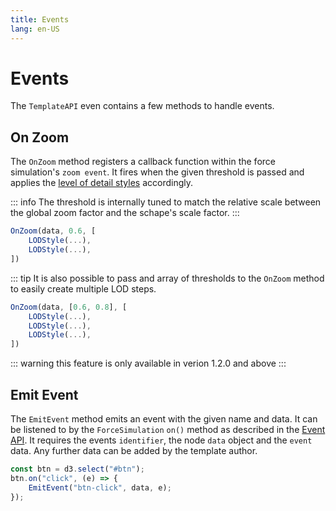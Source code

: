 ```yaml
---
title: Events
lang: en-US
---
```


# Events

The `TemplateAPI` even contains a few methods to handle events.

## On Zoom

The `OnZoom` method registers a callback function within the force simulation's `zoom event`.
It fires when the given threshold is passed and applies the [level of detail styles](/template-api/styling#lod-style) accordingly.

::: info
The threshold is internally tuned to match the relative scale between the global zoom factor and the schape's scale factor.
:::

```js
OnZoom(data, 0.6, [
	LODStyle(...),
	LODStyle(...),
])
```

::: tip
It is also possible to pass and array of thresholds to the `OnZoom` method to easily create multiple LOD steps.


```js
OnZoom(data, [0.6, 0.8], [
	LODStyle(...),
	LODStyle(...),
	LODStyle(...),
])
```

::: warning
this feature is only available in verion 1.2.0 and above
:::

## Emit Event

The `EmitEvent` method emits an event with the given name and data. It can be listened to by the `ForceSimulation` `on()` method as described in the [Event API](/simulation-api/event_api#custom-template-events).
It requires the events `identifier`, the node `data` object and the `event` data. Any further data can be added by the template author.

```js
const btn = d3.select("#btn");
btn.on("click", (e) => {
	EmitEvent("btn-click", data, e);
});
```
